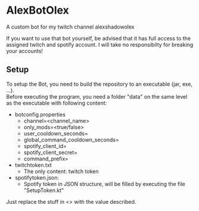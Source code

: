 # AlexBotOlex
A custom bot for my twitch channel alexshadowolex

If you want to use that bot yourself, be advised that it has full access to the assigned twitch and spotify account. I will take no responsibilty for breaking your accounts!

## Setup
To setup the Bot, you need to build the repository to an executable (jar, exe, ...).<br>
Before executing the program, you need a folder "data" on the same level as the executable with following content:
* botconfig.properties
  * channel=<channel_name>
  * only_mods=<true/false>
  * user_cooldown_seconds=<cooldown in seconds for a user after using a command>
  * global_command_cooldown_seconds=<cooldown in seconds for command after usage>
  * spotify_client_id=<spotify client id>
  * spotify_client_secret=<spotify client secret>
  * command_prefix=<prefix for commands>
* twitchtoken.txt
  * The only content: twitch token
* spotifytoken.json:
  * Spotify token in JSON structure, will be filled by executing the file "SetupToken.kt"

Just replace the stuff in <> with the value described.